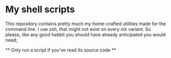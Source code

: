 # My shell scripts

This repository contains pretty much my home-crafted utilities made for the command 
line. I use *zsh*, that might not exist on every *nix* variant. So please, like any 
good habbit you should have already anticipated you would need; 

** Only run a script if you've read its source code **
